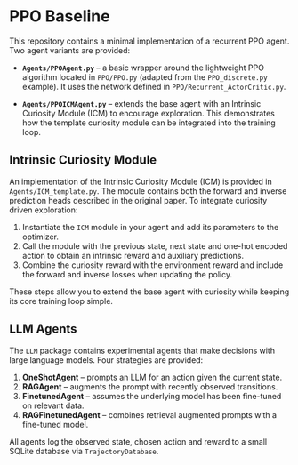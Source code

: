 # PPO Baseline

This repository contains a minimal implementation of a recurrent PPO agent. Two
agent variants are provided:

* **`Agents/PPOAgent.py`** – a basic wrapper around the lightweight PPO
  algorithm located in `PPO/PPO.py` (adapted from the `PPO_discrete.py`
  example).  It uses the network defined in `PPO/Recurrent_ActorCritic.py`.

* **`Agents/PPOICMAgent.py`** – extends the base agent with an Intrinsic
  Curiosity Module (ICM) to encourage exploration.  This demonstrates how the
  template curiosity module can be integrated into the training loop.

## Intrinsic Curiosity Module

An implementation of the Intrinsic Curiosity Module (ICM) is provided in
`Agents/ICM_template.py`.  The module contains both the forward and inverse
prediction heads described in the original paper.  To integrate curiosity
driven exploration:

1. Instantiate the `ICM` module in your agent and add its parameters to the
   optimizer.
2. Call the module with the previous state, next state and one-hot encoded
   action to obtain an intrinsic reward and auxiliary predictions.
3. Combine the curiosity reward with the environment reward and include the
   forward and inverse losses when updating the policy.

These steps allow you to extend the base agent with curiosity while keeping its
core training loop simple.

## LLM Agents

The `LLM` package contains experimental agents that make decisions with large
language models. Four strategies are provided:

1. **OneShotAgent** – prompts an LLM for an action given the current state.
2. **RAGAgent** – augments the prompt with recently observed transitions.
3. **FinetunedAgent** – assumes the underlying model has been fine-tuned on
   relevant data.
4. **RAGFinetunedAgent** – combines retrieval augmented prompts with a
   fine-tuned model.

All agents log the observed state, chosen action and reward to a small SQLite
database via `TrajectoryDatabase`.

